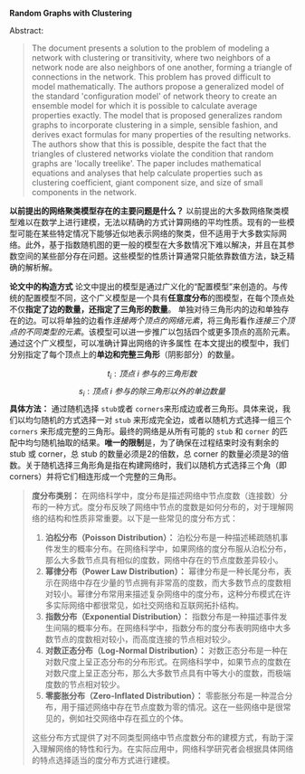 **Random Graphs with Clustering**

Abstract:
>The document presents a solution to the problem of modeling a network with clustering or transitivity, where two neighbors of a network node are also neighbors of one another, forming a triangle of connections in the network. This problem has proved difficult to model mathematically. The authors propose a generalized model of the standard 'configuration model' of network theory to create an ensemble model for which it is possible to calculate average properties exactly. The model that is proposed generalizes random graphs to incorporate clustering in a simple, sensible fashion, and derives exact formulas for many properties of the resulting networks. The authors show that this is possible, despite the fact that the triangles of clustered networks violate the condition that random graphs are 'locally treelike'. The paper includes mathematical equations and analyses that help calculate properties such as clustering coefficient, giant component size, and size of small components in the network.

**以前提出的网络聚类模型存在的主要问题是什么？**
以前提出的大多数网络聚类模型难以在数学上进行建模，无法以精确的方式计算网络的平均性质。现有的一些模型可能在某些特定情况下能够近似地表示网络的聚类，但不适用于大多数实际网络。此外，基于指数随机图的更一般的模型在大多数情况下难以解决，并且在其参数空间的某些部分存在问题。这些模型的性质计算通常只能依靠数值方法，缺乏精确的解析解。

**论文中的构造方式**
论文中提出的模型是通过广义化的“配置模型”来创造的。与传统的配置模型不同，这个广义模型是一个具有**任意度分布**的图模型，在每个顶点处不仅**指定了边的数量，还指定了三角形的数量**。
单独对待三角形内的边和单独存在的边。可以将单独的边看作*连接两个顶点的网络元素*，将三角形看作*连接三个顶点的不同类型的元素*。该模型可以进一步推广以包括四个或更多顶点的高阶元素。通过这个广义模型，可以准确计算出网络的许多属性
在本文提出的模型中，我们分别指定了每个顶点上的**单边和完整三角形**（阴影部分）的数量。

$$t_i: 顶点 \ i\ 参与的三角形数$$
$$s_i:顶点\ i \ 参与的除三角形以外的单边数量$$
**具体方法：**
通过随机选择 `stub`或者 `corners`来形成边或者三角形。具体来说，我们以均匀随机的方式选择一对 `stub` 来形成完全边，或者以随机方式选择一组三个 `corners` 来形成完整的三角形。最终的网络是从所有可能的 `stub` 和 `corner` 的匹配中均匀随机抽取的结果。**唯一的限制**是，为了确保在过程结束时没有剩余的 stub 或 corner，总 stub 的数量必须是2的倍数，总 corner 的数量必须是3的倍数。关于随机选择三角形角是指在构建网络时，我们以随机方式选择三个角（即 corners）并将它们相连形成一个完整的三角形。

>**度分布类别：**
>在网络科学中，度分布是描述网络中节点度数（连接数）分布的一种方式。度分布反映了网络中节点的度数是如何分布的，对于理解网络的结构和性质非常重要。以下是一些常见的度分布方式：
>1. **泊松分布（Poisson Distribution）：** 泊松分布是一种描述稀疏随机事件发生的概率分布。在网络科学中，如果网络的度分布服从泊松分布，那么大多数节点具有相似的度数，网络中存在的节点度数差异较小。
>2. **幂律分布（Power Law Distribution）：** 幂律分布是一种长尾分布，表示在网络中存在少量的节点拥有非常高的度数，而大多数节点的度数相对较小。幂律分布常用来描述复杂网络中的度分布，这种分布模式在许多实际网络中都很常见，如社交网络和互联网拓扑结构。
>3. **指数分布（Exponential Distribution）：** 指数分布是一种描述事件发生间隔的概率分布。在网络科学中，指数分布的度分布表明网络中大多数节点的度数相对较小，而高度连接的节点相对较少。
>4. **对数正态分布（Log-Normal Distribution）：** 对数正态分布是一种在对数尺度上呈正态分布的分布形式。在网络科学中，如果节点的度数在对数尺度上呈正态分布，那么大多数节点具有中等大小的度数，而极端度数的节点相对较少。
>5. **零膨胀分布（Zero-Inflated Distribution）：** 零膨胀分布是一种混合分布，用于描述网络中存在节点度数为零的情况。这在一些网络中是很常见的，例如社交网络中存在孤立的个体。
>
>这些分布方式提供了对不同类型网络中节点度数分布的建模方式，有助于深入理解网络的特性和行为。在实际应用中，网络科学研究者会根据具体网络的特点选择适当的度分布方式进行建模。

